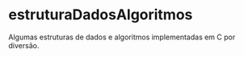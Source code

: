 estruturaDadosAlgoritmos
========================

Algumas estruturas de dados e algoritmos implementadas em C por diversão.